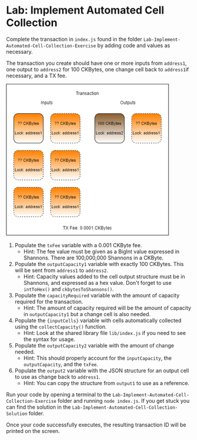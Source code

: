# Lab: Implement Automated Cell Collection

Complete the transaction in `index.js` found in the folder `Lab-Implement-Automated-Cell-Collection-Exercise` by adding code and values as necessary.

The transaction you create should have one or more inputs from `address1`, one output to `address2` for 100 CKBytes, one change cell back to `address1`if necessary, and a TX fee.

![](../.gitbook/assets/transaction-structure.png)

1. Populate the `txFee` variable with a 0.001 CKByte fee.
   * Hint: The fee value must be given as a BigInt value expressed in Shannons. There are 100,000,000 Shannons in a CKByte.
2. Populate the `outputCapacity1` variable with exactly 100 CKBytes. This will be sent from `address1` to `address2`.
   * Hint: Capacity values added to the cell output structure must be in Shannons, and expressed as a hex value. Don't forget to use `intToHex()` and `ckbytesToShannons()`.
3. Populate the `capacityRequired` variable with the amount of capacity required for the transaction.
   * Hint: The amount of capacity required will be the amount of capacity in `outputCapacity1` but a change cell is also needed.
4. Populate the `{inputCells}` variable with cells automatically collected using the `collectCapacity()` function.
   * Hint: Look at the shared library file `lib/index.js` if you need to see the syntax for usage.
5. Populate the `outputCapacity2` variable with the amount of change needed.
   * Hint: This should properly account for the `inputCapacity`, the `outputCapacity`, and the `txFee`.
6. Populate the `output2` variable with the JSON structure for an output cell to use as change back to `address1`.
   * Hint: You can copy the structure from `output1` to use as a reference. 

Run your code by opening a terminal to the `Lab-Implement-Automated-Cell-Collection-Exercise` folder and running `node index.js`. If you get stuck you can find the solution in the `Lab-Implement-Automated-Cell-Collection-Solution` folder.

Once your code successfully executes, the resulting transaction ID will be printed on the screen.

